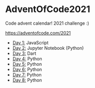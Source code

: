 # AdventOfCode2021
Code advent calendar! 2021 challenge :)

https://adventofcode.com/2021

- [Day 1:](/1) JavaScript
- [Day 2:](/2) Jupyter Notebook (Python)
- [Day 3:](/3) Dart
- [Day 4:](/4) Python
- [Day 5:](/5) Python
- [Day 6:](/6) Python
- [Day 7:](/7) Python
- [Day 8:](/8) Python